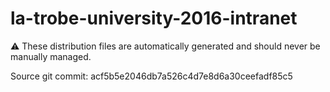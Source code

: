 # la-trobe-university-2016-intranet

:warning: These distribution files are automatically generated and should never be manually managed.

Source git commit: acf5b5e2046db7a526c4d7e8d6a30ceefadf85c5
